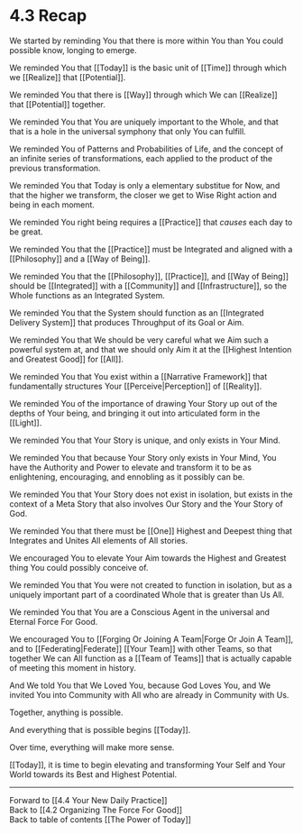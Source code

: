 # 4.3 Recap
We started by reminding You that there is more within You than You could possible know, longing to emerge. 

We reminded You that [[Today]] is the basic unit of [[Time]] through which we [[Realize]] that [[Potential]]. 

We reminded You that there is [[Way]] through which We can [[Realize]] that [[Potential]] together. 

We reminded You that You are uniquely important to the Whole, and that that is a hole in the universal symphony that only You can fulfill. 

We reminded You of Patterns and Probabilities of Life, and the concept of an infinite series of transformations, each applied to the product of the previous transformation. 

We reminded You that Today is only a elementary substitue for Now, and that the higher we transform, the closer we get to Wise Right action and being in each moment.  

We reminded You right being requires a [[Practice]] that _causes_ each day to be great. 

We reminded You that the [[Practice]] must be Integrated and aligned with a [[Philosophy]] and a [[Way of Being]]. 

We reminded You that the [[Philosophy]], [[Practice]], and [[Way of Being]] should be [[Integrated]] with a [[Community]] and [[Infrastructure]], so the Whole functions as an Integrated System. 

We reminded You that the System should function as an [[Integrated Delivery System]] that produces Throughput of its Goal or Aim. 

We reminded You that We should be very careful what we Aim such a powerful system at, and that we should only Aim it at the [[Highest Intention and Greatest Good]] for [[All]]. 

We reminded You that You exist within a [[Narrative Framework]] that fundamentally structures Your [[Perceive|Perception]] of [[Reality]]. 

We reminded You of the importance of drawing Your Story up out of the depths of Your being, and bringing it out into articulated form in the [[Light]]. 

We reminded You that Your Story is unique, and only exists in Your Mind. 

We reminded You that because Your Story only exists in Your Mind, You have the Authority and Power to elevate and transform it to be as enlightening, encouraging, and ennobling as it possibly can be. 

We reminded You that Your Story does not exist in isolation, but exists in the context of a Meta Story that also involves Our Story and the Your Story of God. 

We reminded You that there must be [[One]] Highest and Deepest thing that Integrates and Unites All elements of All stories. 

We encouraged You to elevate Your Aim towards the Highest and Greatest thing You could possibly conceive of. 

We reminded You that You were not created to function in isolation, but as a uniquely important part of a coordinated Whole that is greater than Us All. 

We reminded You that You are a Conscious Agent in the universal and Eternal Force For Good. 

We encouraged You to [[Forging Or Joining A Team|Forge Or Join A Team]], and to [[Federating|Federate]] [[Your Team]] with other Teams, so that together We can All function as a [[Team of Teams]] that is actually capable of meeting this moment in history. 

And We told You that We Loved You, because God Loves You, and We invited You into Community with All who are already in Community with Us. 

Together, anything is possible. 

And everything that is possible begins [[Today]]. 

Over time, everything will make more sense. 

[[Today]], it is time to begin elevating and transforming Your Self and Your World towards its Best and Highest Potential. 

___

Forward to [[4.4 Your New Daily Practice]]  
Back to [[4.2 Organizing The Force For Good]]  
Back to table of contents [[The Power of Today]]  